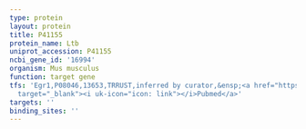 ```yaml
---
type: protein
layout: protein
title: P41155
protein_name: Ltb
uniprot_accession: P41155
ncbi_gene_id: '16994'
organism: Mus musculus
function: target gene
tfs: 'Egr1,P08046,13653,TRRUST,inferred by curator,&ensp;<a href="https://www.ncbi.nlm.nih.gov/pubmed/?term=8786306%5Buid%5D"
  target="_blank"><i uk-icon="icon: link"></i>Pubmed</a>'
targets: ''
binding_sites: ''
---
```

